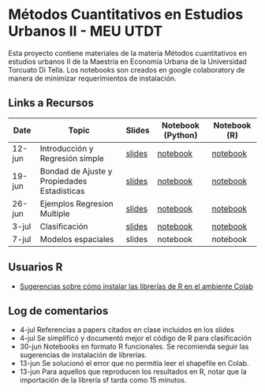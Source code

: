 # Métodos Cuantitativos en Estudios Urbanos II - MEU UTDT

Esta proyecto contiene materiales de la materia Métodos cuantitativos en estudios urbanos II de la Maestría en Economía Urbana de la Universidad Torcuato Di Tella. 
Los notebooks son creados en google colaboratory de manera de minimizar requerimientos de instalación.

## Links a Recursos

| Date    | Topic                              | Slides | Notebook (Python) | Notebook (R) |
|---------|------------------------------------|--------|----------|----------|
| 12-jun  | Introducción y Regresión simple    | [slides](slides/clase_1/Clase_1.pdf) | [notebook](notebooks/python/1_Introduccion.ipynb) | [notebook](notebooks/R/1_Introduccion.ipynb) |
| 19-jun  | Bondad de Ajuste y Propiedades Estadísticas  | [slides](slides/clase_2/Clase_2.pdf) | [notebook](notebooks/python/OLS_2_Ajuste_Propiedades_Test_de_Hipótesis_V2.ipynb) | [notebook](notebooks/R/OLS_2_Ajuste_Test_Hipotesis_V2_R.ipynb) |
| 26-jun  | Ejemplos Regresion Multiple        | [slides](slides/clase_3/clase_3.pdf) | [notebook](notebooks/python/OLS4_Regresion_Multiple.ipynb) | [notebook](notebooks/R/OLS4_Regresion_Multiple.ipynb) |
| 3-jul   | Clasificación                      | [slides](slides/clase_4/clase_4.pdf) | [notebook](notebooks/python/5_Modelos_de_Clasificacion.ipynb) | [notebook](notebooks/R/5_Modelos_de_Clasificacion.ipynb) |
| 7-jul   | Modelos espaciales                 | slides | notebook | notebook |

## Usuarios R

* [Sugerencias sobre cómo instalar las librerías de R en el ambiente Colab](instalacion-R-en-Colab.md)

## Log de comentarios
* 4-jul Referencias a papers citados en clase incluidos en los slides
* 4-jul Se simplificó y documentó mejor el código de R para clasificación
* 30-jun Notebooks en formato R funcionales. Se recomienda seguir las sugerencias de instalación de librerías.
* 13-jun Se solucionó el error que no permitía leer el shapefile en Colab.
* 13-jun Para aquellos que reproducen los resultados en R, notar que la importación de la librería sf tarda como 15 minutos.


